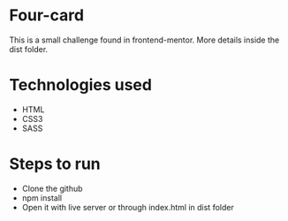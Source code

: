 # Four-card

This is a small challenge found in frontend-mentor. More details inside the dist folder. 

# Technologies used

- HTML
- CSS3
- SASS

# Steps to run

- Clone the github
- npm install
- Open it with live server or through index.html in dist folder
